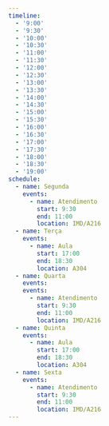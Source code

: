 ```yaml
---
timeline:
  - '9:00'
  - '9:30'
  - '10:00'
  - '10:30'
  - '11:00'
  - '11:30'
  - '12:00'
  - '12:30'
  - '13:00'
  - '13:30'
  - '14:00'
  - '14:30'
  - '15:00'
  - '15:30'
  - '16:00'
  - '16:30'
  - '17:00'
  - '17:30'
  - '18:00'
  - '18:30'
  - '19:00'
schedule:
  - name: Segunda
    events:
      - name: Atendimento
        start: 9:30
        end: 11:00
        location: IMD/A216
  - name: Terça
    events:
      - name: Aula
        start: 17:00
        end: 18:30
        location: A304
  - name: Quarta
    events:
    events:
      - name: Atendimento
        start: 9:30
        end: 11:00
        location: IMD/A216
  - name: Quinta
    events:
      - name: Aula
        start: 17:00
        end: 18:30
        location: A304
  - name: Sexta
    events:
      - name: Atendimento
        start: 9:30
        end: 11:00
        location: IMD/A216
---
```

